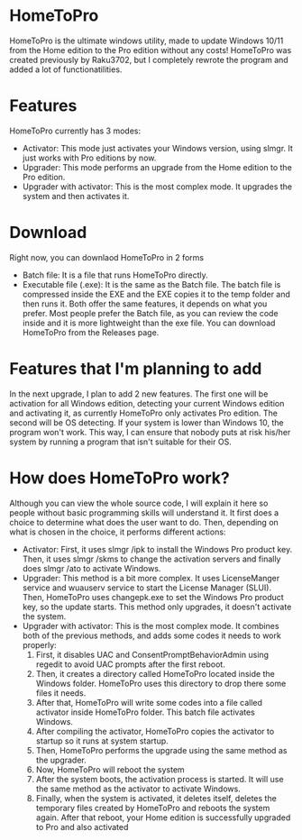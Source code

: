 # HomeToPro
HomeToPro is the ultimate windows utility, made to update Windows 10/11 from the Home edition to the Pro edition without any costs!
HomeToPro was created previously by Raku3702, but I completely rewrote the program and added a lot of functionatilities.
# Features
HomeToPro currently has 3 modes:
 - Activator: This mode just activates your Windows version, using slmgr. It just works with Pro editions by now.
 - Upgrader: This mode performs an upgrade from the Home edition to the Pro edition.
 - Upgrader with activator: This is the most complex mode. It upgrades the system and then activates it.
# Download
Right now, you can downlaod HomeToPro in 2 forms
 - Batch file: It is a file that runs HomeToPro directly.
 - Executable file (.exe): It is the same as the Batch file. The batch file is compressed inside the EXE and the EXE copies it to the temp folder and then runs it.
Both offer the same features, it depends on what you prefer.
Most people prefer the Batch file, as you can review the code inside and it is more lightweight than the exe file.
You can download HomeToPro from the Releases page.
# Features that I'm planning to add
In the next upgrade, I plan to add 2 new features.
The first one will be activation for all Windows edition, detecting your current Windows edition and activating it, as currently HomeToPro only activates Pro edition.
The second will be OS detecting. If your system is lower than Windows 10, the program won't work. This way, I can ensure that nobody puts at risk his/her system by running a program that isn't suitable for their OS.
# How does HomeToPro work?
Although you can view the whole source code, I will explain it here so people without basic programming skills will understand it.
It first does a choice to determine what does the user want to do. 
Then, depending on what is chosen in the choice, it performs different actions:
 - Activator: First, it uses slmgr /ipk to install the Windows Pro product key. Then, it uses slmgr /skms to change the activation servers and finally does slmgr /ato to activate Windows.
 - Upgrader: This method is a bit more complex. It uses LicenseManger service and wuauserv service to start the License Manager (SLUI). Then, HomeToPro uses changepk.exe to set the 
             Windows Pro product key, so the update starts. This method only upgrades, it doesn't activate the system.
 - Upgrader with activator: This is the most complex mode. It combines both of the previous methods, and adds some codes it needs to work properly:
   1. First, it disables UAC and ConsentPromptBehaviorAdmin using regedit to avoid UAC prompts after the first reboot.
   2. Then, it creates a directory called HomeToPro located inside the Windows folder. HomeToPro uses this directory to drop there some files it needs.
   3. After that, HomeToPro will write some codes into a file called activator inside HomeToPro folder. This batch file activates Windows.
   4. After compiling the activator, HomeToPro copies the activator to startup so it runs at system startup.
   5. Then, HomeToPro performs the upgrade using the same method as the upgrader.
   6. Now, HomeToPro will reboot the system
   7. After the system boots, the activation process is started. It will use the same method as the activator to activate Windows.
   8. Finally, when the system is activated, it deletes itself, deletes the temporary files created by HomeToPro and reboots the system again. After that reboot, your Home edition is 
      successfully upgraded to Pro and also activated
